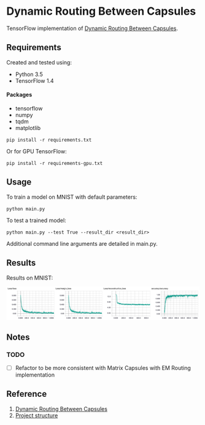 # Dynamic Routing Between Capsules
TensorFlow implementation of [Dynamic Routing Between Capsules](https://arxiv.org/abs/1710.09829).

## Requirements

Created and tested using:
- Python 3.5
- TensorFlow 1.4

#### Packages

- tensorflow
- numpy
- tqdm 
- matplotlib 

```commandline
pip install -r requirements.txt
```

Or for GPU TensorFlow:

```commandline
pip install -r requirements-gpu.txt
```

## Usage

To train a model on MNIST with default parameters:

```commandline
python main.py
```

To test a trained model:

```commandline
python main.py --test True --result_dir <result_dir>
```

Additional command line arguments are detailed in main.py.

## Results

Results on MNIST:

![MNIST Results](images/mnist_results.png?raw=true "MNIST Results")


## Notes

### TODO

- [ ] Refactor to be more consistent with Matrix Capsules with EM Routing implementation

## Reference

1. [Dynamic Routing Between Capsules](https://arxiv.org/abs/1710.09829)
2. [Project structure](https://blog.metaflow.fr/tensorflow-a-proposal-of-good-practices-for-files-folders-and-models-architecture-f23171501ae3)
